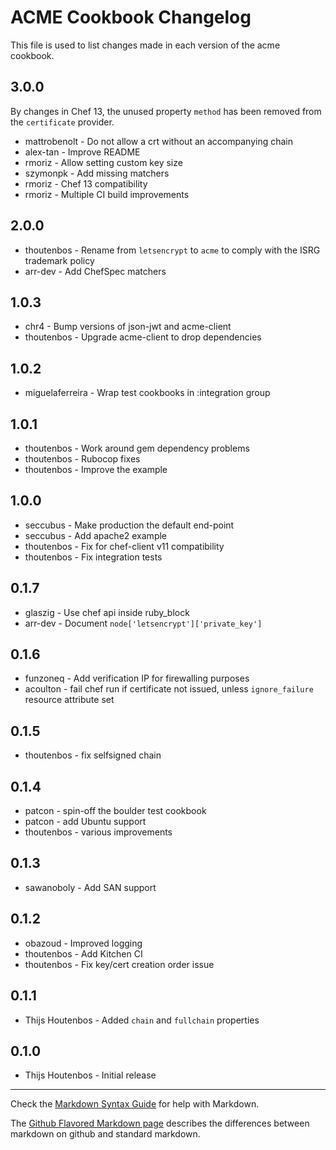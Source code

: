 ACME Cookbook Changelog
==============

This file is used to list changes made in each version of the acme cookbook.

3.0.0
-----
By changes in Chef 13, the unused property `method` has been removed from the `certificate` provider.

- mattrobenolt - Do not allow a crt without an accompanying chain
- alex-tan - Improve README
- rmoriz - Allow setting custom key size
- szymonpk - Add missing matchers
- rmoriz - Chef 13 compatibility
- rmoriz - Multiple CI build improvements

2.0.0
-----
- thoutenbos - Rename from `letsencrypt` to `acme` to comply with the ISRG trademark policy
- arr-dev - Add ChefSpec matchers

1.0.3
-----
- chr4 - Bump versions of json-jwt and acme-client
- thoutenbos - Upgrade acme-client to drop dependencies

1.0.2
-----
- miguelaferreira - Wrap test cookbooks in :integration group

1.0.1
-----
- thoutenbos - Work around gem dependency problems
- thoutenbos - Rubocop fixes
- thoutenbos - Improve the example

1.0.0
-----
- seccubus - Make production the default end-point
- seccubus - Add apache2 example
- thoutenbos - Fix for chef-client v11 compatibility
- thoutenbos - Fix integration tests

0.1.7
-----
- glaszig - Use chef api inside ruby_block
- arr-dev - Document `node['letsencrypt']['private_key']`

0.1.6
-----
- funzoneq - Add verification IP for firewalling purposes
- acoulton - fail chef run if certificate not issued, unless `ignore_failure` resource attribute set

0.1.5
-----
- thoutenbos - fix selfsigned chain

0.1.4
-----
- patcon - spin-off the boulder test cookbook
- patcon - add Ubuntu support
- thoutenbos - various improvements

0.1.3
-----
- sawanoboly - Add SAN support

0.1.2
-----
- obazoud - Improved logging
- thoutenbos - Add Kitchen CI
- thoutenbos - Fix key/cert creation order issue

0.1.1
-----
- Thijs Houtenbos - Added `chain` and `fullchain` properties

0.1.0
-----
- Thijs Houtenbos - Initial release

- - -
Check the [Markdown Syntax Guide](http://daringfireball.net/projects/markdown/syntax) for help with Markdown.

The [Github Flavored Markdown page](http://github.github.com/github-flavored-markdown/) describes the differences between markdown on github and standard markdown.
